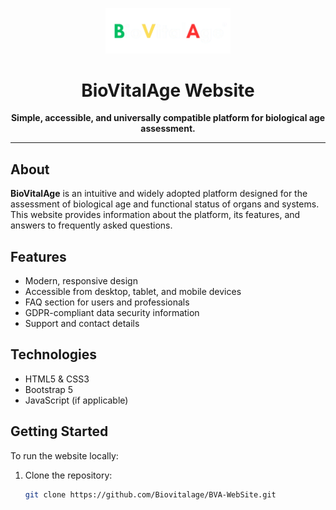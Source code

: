 <p align="center">
  <img src="Logo.png" alt="BioVitalAge Logo" width="200"/>
</p>

<h1 align="center">BioVitalAge Website</h1>

<p align="center">
  <b>Simple, accessible, and universally compatible platform for biological age assessment.</b>
</p>

---

## About

**BioVitalAge** is an intuitive and widely adopted platform designed for the assessment of biological age and functional status of organs and systems.  
This website provides information about the platform, its features, and answers to frequently asked questions.

## Features

- Modern, responsive design
- Accessible from desktop, tablet, and mobile devices
- FAQ section for users and professionals
- GDPR-compliant data security information
- Support and contact details

## Technologies

- HTML5 & CSS3
- Bootstrap 5
- JavaScript (if applicable)

## Getting Started

To run the website locally:

1. Clone the repository:
   ```bash
   git clone https://github.com/Biovitalage/BVA-WebSite.git